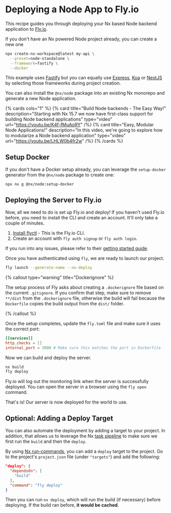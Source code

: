 # Deploying a Node App to Fly.io

This recipe guides you through deploying your Nx based Node backend application to [Fly.io](https://fly.io/).

If you don't have an Nx powered Node project already, you can create a new one

```bash
npx create-nx-workspace@latest my-api \
  --preset=node-standalone \
  --framework=fastify \
  --docker
```

This example uses [Fastify](https://www.fastify.dev/) but you can equally use [Express](https://expressjs.com/), [Koa](https://koajs.com/) or [NestJS](https://nestjs.com/) by selecting those frameworks during project creation.

You can also install the `@nx/node` package into an existing Nx monorepo and generate a new Node application.

{% cards cols="1" %}
{% card title="Build Node backends - The Easy Way!" description="Starting with Nx 15.7 we now have first-class support for building Node backend applications" type="video" url="https://youtu.be/K4f-fMuAoRY" /%}
{% card title="Easy, Modular Node Applications!" description="In this video, we're going to explore how to modularize a Node backend application" type="video" url="https://youtu.be/LHLW0b4fr2w" /%}
{% /cards %}

## Setup Docker

If you don't have a Docker setup already, you can leverage the `setup-docker` generator from the `@nx/node` package to create one:

```shell
npx nx g @nx/node:setup-docker
```

## Deploying the Server to Fly.io

Now, all we need to do is set up Fly.io and deploy! If you haven't used Fly.io before, you need to install the CLI and create an account. It'll only take a couple of minutes.

1. [Install flyctl](https://fly.io/docs/hands-on/install-flyctl/) - This is the Fly.io CLI.
2. Create an account with `fly auth signup` or `fly auth login`.

If you run into any issues, please refer to their [getting started guide](https://fly.io/docs/speedrun/).

Once you have authenticated using `fly`, we are ready to launch our project.

```bash
fly launch --generate-name --no-deploy
```

{% callout type="warning" title="Dockerignore" %}

The setup process of Fly asks about creating a `.dockerignore` file based on the current `.gitignore`. If you confirm that step, make sure to remove `**/dist` from the `.dockerignore` file, otherwise the build will fail because the `Dockerfile` copies the build output from the `dist/` folder.

{% /callout %}

Once the setup completes, update the `fly.toml` file and make sure it uses the correct port:

```toml {% fileName="fly.toml" %}
[[services]]
http_checks = []
internal_port = 3000 # Make sure this matches the port in Dockerfile
```

Now we can build and deploy the server.

```bash
nx build
fly deploy
```

Fly.io will log out the monitoring link when the server is successfully deployed. You can open the server in a browser using the `fly open` command.

That's is! Our server is now deployed for the world to use.

## Optional: Adding a Deploy Target

You can also automate the deployment by adding a target to your project. In addition, that allows us to leverage the Nx [task pipeline](/concepts/task-pipeline-configuration) to make sure we first run the `build` and then the `deploy`.

By using [Nx run-commands](/recipes/executors/run-commands-executor), you can add a `deploy` target to the project. Go to the project's `project.json` file (under `"targets"`) and add the following:

```json {% fileName="project.json" %}
"deploy": {
  "dependsOn": [
    "build"
  ],
  "command": "fly deploy"
}
```

Then you can run `nx deploy`, which will run the build (if necessary) before deploying. If the build ran before, **it would be cached**.
